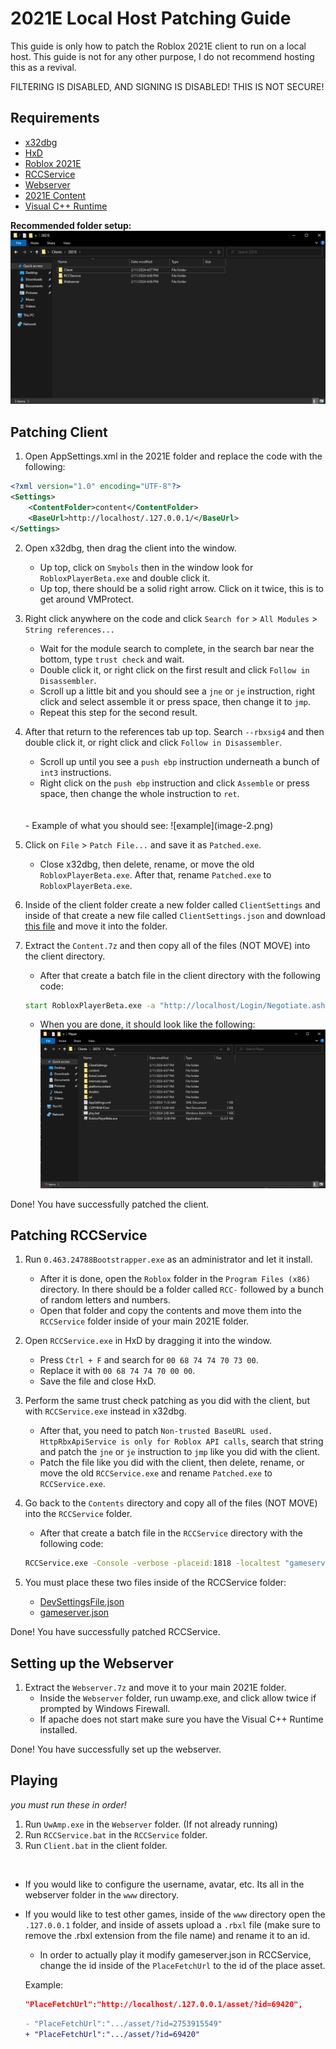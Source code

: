 # 2021E Local Host Patching Guide

This guide is only how to patch the Roblox 2021E client to run on a local host. This guide is not for any other purpose, I do not recommend hosting this as a revival.

FILTERING IS DISABLED, AND SIGNING IS DISABLED! THIS IS NOT SECURE!

## Requirements
- [x32dbg](https://x64dbg.com/#start)
- [HxD](https://mh-nexus.de/en/hxd/)
- [Roblox 2021E](https://setup.rbxcdn.com/version-5a54208fe8e24e87-RobloxApp.zip)
- [RCCService](https://archive.org/download/20152021RCC/0.463.24788Bootstrapper.exe)
- [Webserver](https://www.mediafire.com/file/l2g0u80ad36r3i0/Webserver.7z/file)
- [2021E Content](https://www.mediafire.com/file/az99ei05rnp74pw/Content.7z/file)
- [Visual C++ Runtime](https://www.microsoft.com/en-us/download/details.aspx?id=30679)


**Recommended folder setup:**
![Recommended folder setup](image-1.png)

## Patching Client
1. Open AppSettings.xml in the 2021E folder and replace the code with the following:
```xml
<?xml version="1.0" encoding="UTF-8"?>
<Settings>
	<ContentFolder>content</ContentFolder>
	<BaseUrl>http://localhost/.127.0.0.1/</BaseUrl>
</Settings>
```

2. Open x32dbg, then drag the client into the window.
    -  Up top, click on `Smybols` then in the window look for `RobloxPlayerBeta.exe` and double click it.
    - Up top, there should be a solid right arrow. Click on it twice, this is to get around VMProtect.

3. Right click anywhere on the code and click `Search for` > `All Modules` > `String references...`
    - Wait for the module search to complete, in the search bar near the bottom, type `trust check` and wait.
    - Double click it, or right click on the first result and click `Follow in Disassembler`.
    - Scroll up a little bit and you should see a `jne` or `je` instruction, right click and select assemble it or press space, then change it to `jmp`.
    - Repeat this step for the second result.

4. After that return to the references tab up top. Search `--rbxsig4` and then double click it, or right click and click `Follow in Disassembler`.
    - Scroll up until you see a `push ebp` instruction underneath a bunch of `int3` instructions.
    - Right click on the `push ebp` instruction and click `Assemble` or press space, then change the whole instruction to `ret`. 
    <br>
    <br>
    - Example of what you should see:
    ![example](image-2.png)

5. Click on `File` > `Patch File...` and save it as `Patched.exe`.
    - Close x32dbg, then delete, rename, or move the old `RobloxPlayerBeta.exe`. After that, rename `Patched.exe` to `RobloxPlayerBeta.exe`.

6. Inside of the client folder create a new folder called `ClientSettings` and inside of that create a new file called `ClientSettings.json` and download [this file](https://www.mediafire.com/file/ktli6i6dkcxf1u4/ClientAppSettings.json/file) and move it into the folder.

7. Extract the `Content.7z` and then copy all of the files (NOT MOVE) into the client directory.
    - After that create a batch file in the client directory with the following code:
    ```bat
    start RobloxPlayerBeta.exe -a "http://localhost/Login/Negotiate.ashx" -j "http://localhost/game/placelauncher.ashx" -t "1"
    ```
    - When you are done, it should look like the following:
    ![alt text](image-3.png)

Done! You have successfully patched the client.

## Patching RCCService

1. Run `0.463.24788Bootstrapper.exe` as an administrator and let it install.
    - After it is done, open the `Roblox` folder in the `Program Files (x86)` directory. In there should be a folder called `RCC-` followed by a bunch of random letters and numbers.
    - Open that folder and copy the contents and move them into the `RCCService` folder inside of your main 2021E folder.

2. Open `RCCService.exe` in HxD by dragging it into the window.
    - Press `Ctrl + F` and search for `00 68 74 74 70 73 00`.
    - Replace it with `00 68 74 74 70 00 00`.
    - Save the file and close HxD.

3. Perform the same trust check patching as you did with the client, but with `RCCService.exe` instead in x32dbg.
    - After that, you need to patch `Non-trusted BaseURL used. HttpRbxApiService is only for Roblox API calls`, search that string and patch the `jne` or `je` instruction to `jmp` like you did with the client.
    - Patch the file like you did with the client, then delete, rename, or move the old `RCCService.exe` and rename `Patched.exe` to `RCCService.exe`.
    
4. Go back to the `Contents` directory and copy all of the files (NOT MOVE) into the `RCCService` folder.
    - After that create a batch file in the `RCCService` directory with the following code:
    ```bat
    RCCService.exe -Console -verbose -placeid:1818 -localtest "gameserver.json" -settingsfile "DevSettingsFile.json" -port 64989
    ```

5. You must place these two files inside of the RCCService folder:
    - [DevSettingsFile.json](https://www.mediafire.com/file/z6fu21i4lt6qo3f/DevSettingsFile.json/file)
    - [gameserver.json](https://www.mediafire.com/file/n75folbg0dwt9m7/gameserver.json/file)

Done! You have successfully patched RCCService.

## Setting up the Webserver
1. Extract the `Webserver.7z` and move it to your main 2021E folder.
    - Inside the `Webserver` folder, run uwamp.exe, and click allow twice if prompted by Windows Firewall.
    - If apache does not start make sure you have the Visual C++ Runtime installed.

Done! You have successfully set up the webserver.

## Playing
*you must run these in order!*
1. Run `UwAmp.exe` in the `Webserver` folder. (If not already running)
2. Run `RCCService.bat` in the `RCCService` folder.
3. Run `Client.bat` in the client folder.

<br>

- If you would like to configure the username, avatar, etc. Its all in the webserver folder in the `www` directory.
- If you would like to test other games, inside of the `www` directory open the `.127.0.0.1` folder, and inside of assets upload a `.rbxl` file (make sure to remove the .rbxl extension from the file name) and rename it to an id.
    - In order to actually play it modify gameserver.json in RCCService, change the id inside of the `PlaceFetchUrl` to the id of the place asset.
    

    Example:
    ```json
    "PlaceFetchUrl":"http://localhost/.127.0.0.1/asset/?id=69420",
    ```
    ```diff
    - "PlaceFetchUrl":".../asset/?id=2753915549"
    + "PlaceFetchUrl":".../asset/?id=69420"
    ```
